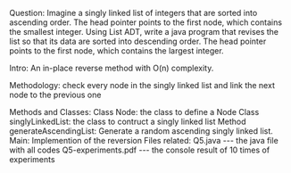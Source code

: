 Question: 
  Imagine a singly linked list of integers that are sorted into ascending order. The head pointer points to the first node, which contains the smallest integer. Using List ADT, write a java program that revises the list so that its data are sorted into descending order. The head pointer points to the first node, which contains the largest integer.

Intro:
  An in-place reverse method with O(n) complexity. 

Methodology:
  check every node in the singly linked list and link the next node to the previous one

Methods and Classes:
  Class Node: the class to define a Node
  Class singlyLinkedList: the class to contruct a singly linked list
  Method generateAscendingList: Generate a random ascending singly linked list.
  Main: Implemention of the reversion
Files related:
  Q5.java                   --- the java file with all codes
  Q5-experiments.pdf        --- the console result of 10 times of experiments